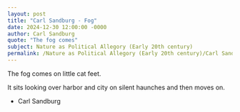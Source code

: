 ```yaml
---
layout: post
title: "Carl Sandburg - Fog"
date: 2024-12-30 12:00:00 -0000
author: Carl Sandburg
quote: "The fog comes"
subject: Nature as Political Allegory (Early 20th century)
permalink: /Nature as Political Allegory (Early 20th century)/Carl Sandburg/Carl Sandburg - Fog
---
```


The fog comes
on little cat feet.

It sits looking
over harbor and city
on silent haunches
and then moves on.

- Carl Sandburg
